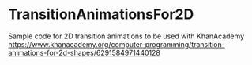 # TransitionAnimationsFor2D
Sample code for 2D transition animations to be used with KhanAcademy 
https://www.khanacademy.org/computer-programming/transition-animations-for-2d-shapes/6291584971440128
